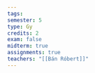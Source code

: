 ```yaml
---
tags: 
semester: 5
type: Gy
credits: 2
exam: false
midterm: true
assignments: true
teachers: "[[Bán Róbert]]"
---
```

